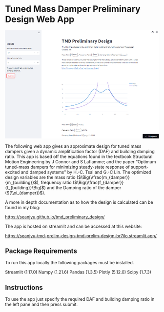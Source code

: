 # Tuned Mass Damper Preliminary Design Web App
![readme_img](readme_img.PNG)

The following web app gives an approximate design for tuned mass dampers given a dynamic amplification factor (DAF) and building damping ratio. This app is based off the equations found in the textbook Structural Motion Engineering by J Connor and S Laflamme; and the paper “Optimum tuned-mass dampers for minimizing steady-state response of support-excited and damped systems" by H.-C. Tsai and G.-C Lin. 
The optimized design variables are the mass ratio ($\Big(\\frac{m_{damper}}{m_{building}}$), frequency ratio ($\Big(\\frac{f_{damper}}{f_{building}}\Big)$) and the Damping ratio of the damper ($(\\xi_{damper})$). 

A more in depth documentation as to how the design is calculated can be found in my blog:

https://seanjyu.github.io/tmd_preliminary_design/

The app is hosted on streamlit and can be accessed at this website:

https://seanjyu-tmd-prelim-design-tmd-prelim-design-br7ilo.streamlit.app/

## Package Requirements <br>
To run this app locally the following packages must be installed.<br>

Streamlit (1.17.0)
Numpy (1.21.6)
Pandas (1.3.5)
Plotly (5.12.0)
Scipy (1.7.3)

## Instructions
To use the app just specify the required DAF and building damping ratio in the left pane and then press submit.
